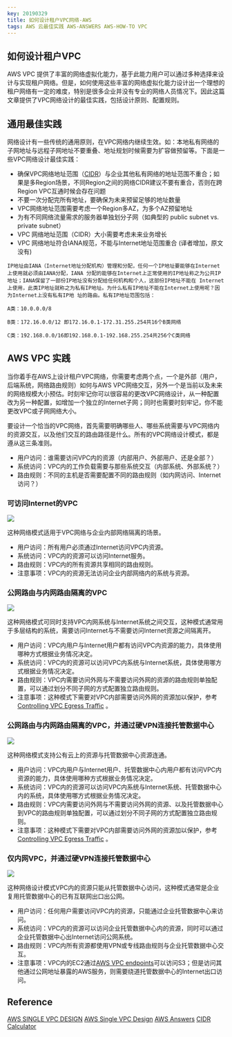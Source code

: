 ```yaml
---
key: 20190329
title: 如何设计租户VPC网络-AWS
tags: AWS 云最佳实践 AWS-ANSWERS AWS-HOW-TO VPC 
---
```


## 如何设计租户VPC
AWS VPC 提供了丰富的网络虚拟化能力，基于此能力用户可以通过多种选择来设计与实现租户网络。但是，如何使用这些丰富的网络虚拟化能力设计出一个理想的租户网络有一定的难度，特别是很多企业并没有专业的网络人员情况下。因此这篇文章提供了VPC网络设计的最佳实践，包括设计原则、配置规则。 <!--more-->

## 通用最佳实践
网络设计有一些传统的通用原则，在VPC网络内继续生效。如：本地私有网络的子网地址与远程子网地址不要重叠、地址规划时候需要为扩容做预留等。下面是一些VPC网络设计最佳实践：

- 确保VPC网络地址范围（[CIDR](https://uule.iteye.com/blog/2102484)）与企业其他私有网络的地址范围不重合；如果是多Region场景，不同Region之间的网络CIDR建议不要有重合，否则在跨Region VPC互通时候会存在问题
- 不要一次分配完所有地址，要确保为未来预留足够的地址数量
- VPC网络地址范围需要考虑一个Region多AZ，为多个AZ预留地址
- 为有不同网络流量需求的服务器单独划分子网（如典型的 public subnet vs. private subnet）
- VPC 网络地址范围（CIDR）大小需要考虑未来业务增长
- VPC 网络地址符合IANA规范，不能与Internet地址范围重合 (译者增加，原文没有)
```
IP地址由IANA（Internet地址分配机构）管理和分配，任何一个IP地址要能够在Internet上使用就必须由IANA分配，IANA 分配的能够在Internet上正常使用的IP地址称之为公共IP地址；IANA保留了一部份IP地址没有分配给任何机构和个人，这部份IP地址不能在 Internet上使用，此类IP地址就称之为私有IP地址。为什么私有IP地址不能在Internet上使用呢？因为Internet上没有私有IP地 址的路由。私有IP地址范围包括：

A类：10.0.0.0/8

B类：172.16.0.0/12 即172.16.0.1-172.31.255.254共16个B类网络

C类：192.168.0.0/16即192.168.0.1-192.168.255.254共256个C类网络
```

## AWS VPC 实践
当你着手在AWS上设计租户VPC网络，你需要考虑两个点，一个是外部（用户，后端系统，网络路由规则）如何与AWS VPC网络交互，另外一个是当前以及未来的网络规模大小预估。时刻牢记你可以很容易的更改VPC网络设计，从一种配置改为另一种配置，如增加一个独立的Internet子网；同时也需要时刻牢记，你不能更改VPC或子网网络大小。

要设计一个恰当的VPC网络，首先需要明确哪些人、哪些系统需要与VPC网络内的资源交互，以及他们交互的路由路径是什么。所有的VPC网络设计模式，都是遵从这三条准则。

- 用户访问：谁需要访问VPC内的资源（内部用户、外部用户、还是全部？）
- 系统访问：VPC内的工作负载需要与那些系统交互（内部系统、外部系统？）
- 路由规则：不同的主机是否需要配置不同的路由规则（如内网访问、Internet访问？）

### 可访问Internet的VPC

![](https://d1.awsstatic.com/aws-answers/answers-images/internet-accessible-vpc.f7c94c324cb3c5b19b0503671bb99298b409b504.png)

这种网络模式适用于VPC网络与企业内部网络隔离的场景。

- 用户访问：所有用户必须通过Internet访问VPC内资源。
- 系统访问：VPC内的资源可以访问Internet服务。
- 路由规则：VPC内的所有资源共享相同的路由规则。
- 注意事项：VPC内的资源无法访问企业内部网络内的系统与资源。

### 公网路由与内网路由隔离的VPC

![](https://d1.awsstatic.com/aws-answers/answers-images/public-private-vpc.48799e18e58d0ab73e1c3adb1f08303e5c334c86.png)

这种网络模式可同时支持VPC内网系统与Internet系统之间交互，这种模式通常用于多层结构的系统，需要访问Internet与不需要访问Internet资源之间隔离开。

- 用户访问：VPC内用户与Internet用户都有访问VPC内资源的能力，具体使用哪种方式根据业务情况决定。
- 系统访问：VPC内的资源可以访问VPC内系统与Internet系统，具体使用哪方式根据业务情况决定。
- 路由规则：VPC内需要访问外网与不需要访问外网的资源的路由规则单独配置，可以通过划分不同子网的方式配置独立路由规则。
- 注意事项：这种模式下需要对VPC内部需要访问外网的资源加以保护，参考 [Controlling VPC Egress Traffic](https://aws.amazon.com/answers/networking/controlling-vpc-egress-traffic/) 。

### 公网路由与内网路由隔离的VPC，并通过硬VPN连接托管数据中心

![](https://d1.awsstatic.com/aws-answers/answers-images/hybrid-internet-vpc.761486befa2da45777e6bb23b38b5a17197522c6.png)

这种网络模式支持公有云上的资源与托管数据中心资源连通。

- 用户访问：VPC内用户与Internet用户、托管数据中心内用户都有访问VPC内资源的能力，具体使用哪种方式根据业务情况决定。
- 系统访问：VPC内的资源可以访问VPC内系统与Internet系统、托管数据中心内的系统，具体使用哪方式根据业务情况决定。
- 路由规则：VPC内需要访问外网与不需要访问外网的资源、以及托管数据中心到VPC的路由规则单独配置，可以通过划分不同子网的方式配置独立路由规则。
- 注意事项：这种模式下需要对VPC内部需要访问外网的资源加以保护，参考 [Controlling VPC Egress Traffic](https://aws.amazon.com/answers/networking/controlling-vpc-egress-traffic/) 。

### 仅内网VPC，并通过硬VPN连接托管数据中心

![](https://d1.awsstatic.com/aws-answers/answers-images/internal-vpc.d8ad84a62c6a6cb257bb7df262fa95fa925a55d4.png)

这种网络设计模式VPC内的资源只能从托管数据中心访问，这种模式通常是企业复用托管数据中心的已有互联网出口出公网。

- 用户访问：任何用户需要访问VPC内的资源，只能通过企业托管数据中心来访问。
- 系统访问：VPC内的资源可以访问企业托管数据中心内的资源，同时可以通过企业托管数据中心出Internet访问公网系统。
- 路由规则：VPC内所有资源都使用VPN或专线路由规则与企业托管数据中心交互。
- 注意事项：VPC内的EC2通过[AWS VPC endpoints](http://docs.aws.amazon.com/AmazonVPC/latest/UserGuide/vpc-endpoints.html)可以访问S3；但是访问其他通过公网地址暴露的AWS服务，则需要绕道托管数据中心的Internet出口访问。


## Reference
[AWS SINGLE VPC DESIGN](http://d0.awsstatic.com/aws-answers/AWS_Single_VPC_Design.pdf)
[AWS Single VPC Design](https://aws.amazon.com/answers/networking/aws-single-vpc-design/)
[AWS Answers](https://aws.amazon.com/answers/)
[CIDR Calculator](http://www.subnet-calculator.com/cidr.php)

